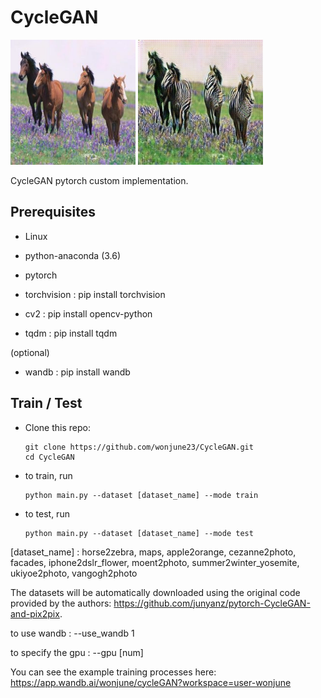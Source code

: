 # CycleGAN
<img src='examples/input.jpg' width=200> <img src='examples/output.jpg' width=200>

CycleGAN pytorch custom implementation.

## Prerequisites

- Linux

- python-anaconda (3.6)

- pytorch

- torchvision : pip install torchvision

- cv2 : pip install opencv-python

- tqdm : pip install tqdm

(optional) 

- wandb : pip install wandb

## Train / Test

- Clone this repo:


      git clone https://github.com/wonjune23/CycleGAN.git     
      cd CycleGAN
- to train, run


      python main.py --dataset [dataset_name] --mode train     

- to test, run


      python main.py --dataset [dataset_name] --mode test     


[dataset_name] : horse2zebra, maps, apple2orange, cezanne2photo, facades, iphone2dslr_flower, moent2photo, summer2winter_yosemite, ukiyoe2photo, vangogh2photo

The datasets will be automatically downloaded using the original code provided by the authors: https://github.com/junyanz/pytorch-CycleGAN-and-pix2pix.

to use wandb : --use_wandb 1

to specify the gpu : --gpu [num]

You can see the example training processes here: https://app.wandb.ai/wonjune/cycleGAN?workspace=user-wonjune
